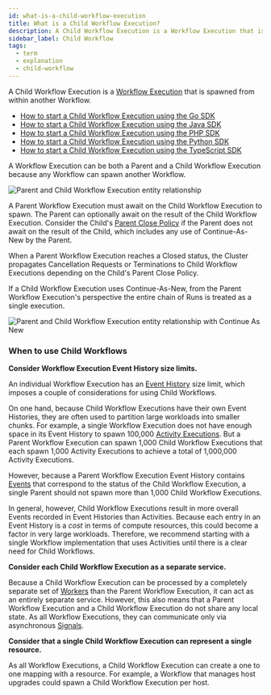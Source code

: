 ```yaml
---
id: what-is-a-child-workflow-execution
title: What is a Child Workflow Execution?
description: A Child Workflow Execution is a Workflow Execution that is spawned from within another Workflow.
sidebar_label: Child Workflow
tags:
  - term
  - explanation
  - child-workflow
---
```


A Child Workflow Execution is a [Workflow Execution](/workflows#workflow-execution) that is spawned from within another Workflow.

- [How to start a Child Workflow Execution using the Go SDK](/go/child-workflows)
- [How to start a Child Workflow Execution using the Java SDK](/java/child-workflows)
- [How to start a Child Workflow Execution using the PHP SDK](/php/child-workflows)
- [How to start a Child Workflow Execution using the Python SDK](/python/child-workflows)
- [How to start a Child Workflow Execution using the TypeScript SDK](/typescript/child-workflows)

A Workflow Execution can be both a Parent and a Child Workflow Execution because any Workflow can spawn another Workflow.

![Parent and Child Workflow Execution entity relationship](/diagrams/parent-child-workflow-execution-relationship.svg)

A Parent Workflow Execution must await on the Child Workflow Execution to spawn.
The Parent can optionally await on the result of the Child Workflow Execution.
Consider the Child's [Parent Close Policy](/concepts/what-is-a-parent-close-policy) if the Parent does not await on the result of the Child, which includes any use of Continue-As-New by the Parent.

When a Parent Workflow Execution reaches a Closed status, the Cluster propagates Cancellation Requests or Terminations to Child Workflow Executions depending on the Child's Parent Close Policy.

If a Child Workflow Execution uses Continue-As-New, from the Parent Workflow Execution's perspective the entire chain of Runs is treated as a single execution.

![Parent and Child Workflow Execution entity relationship with Continue As New](/diagrams/parent-child-workflow-execution-with-continue-as-new.svg)

### When to use Child Workflows

**Consider Workflow Execution Event History size limits.**

An individual Workflow Execution has an [Event History](/concepts/what-is-an-event-history) size limit, which imposes a couple of considerations for using Child Workflows.

On one hand, because Child Workflow Executions have their own Event Histories, they are often used to partition large workloads into smaller chunks.
For example, a single Workflow Execution does not have enough space in its Event History to spawn 100,000 [Activity Executions](/concepts/what-is-an-activity-execution).
But a Parent Workflow Execution can spawn 1,000 Child Workflow Executions that each spawn 1,000 Activity Executions to achieve a total of 1,000,000 Activity Executions.

However, because a Parent Workflow Execution Event History contains [Events](/concepts/what-is-an-event) that correspond to the status of the Child Workflow Execution, a single Parent should not spawn more than 1,000 Child Workflow Executions.

In general, however, Child Workflow Executions result in more overall Events recorded in Event Histories than Activities.
Because each entry in an Event History is a _cost_ in terms of compute resources, this could become a factor in very large workloads.
Therefore, we recommend starting with a single Workflow implementation that uses Activities until there is a clear need for Child Workflows.

**Consider each Child Workflow Execution as a separate service.**

Because a Child Workflow Execution can be processed by a completely separate set of [Workers](/concepts/what-is-a-worker) than the Parent Workflow Execution, it can act as an entirely separate service.
However, this also means that a Parent Workflow Execution and a Child Workflow Execution do not share any local state.
As all Workflow Executions, they can communicate only via asynchronous [Signals](/concepts/what-is-a-signal).

**Consider that a single Child Workflow Execution can represent a single resource.**

As all Workflow Executions, a Child Workflow Execution can create a one to one mapping with a resource.
For example, a Workflow that manages host upgrades could spawn a Child Workflow Execution per host.
